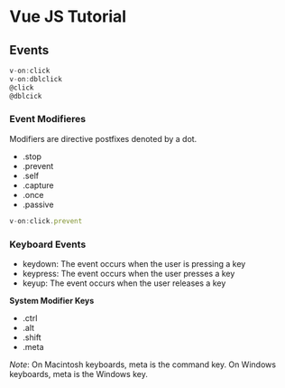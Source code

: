 # Vue JS Tutorial

## Events

```javascript
v-on:click
v-on:dblclick
@click
@dblcick
```

### Event Modifieres

Modifiers are directive postfixes denoted by a dot.

- .stop
- .prevent
- .self
- .capture
- .once
- .passive

```Javascript
v-on:click.prevent
```

### Keyboard Events

- keydown: The event occurs when the user is pressing a key
- keypress: The event occurs when the user presses a key
- keyup: The event occurs when the user releases a key

**System Modifier Keys**

- .ctrl
- .alt
- .shift
- .meta

_Note_: On Macintosh keyboards, meta is the command key. On Windows keyboards, meta is the Windows key.
